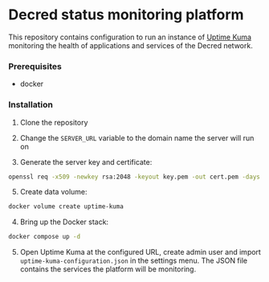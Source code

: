 # Decred status monitoring platform

This repository contains configuration to run an instance of [Uptime Kuma](https://github.com/louislam/uptime-kuma) monitoring the health of applications and services of the Decred network.

### Prerequisites

 * docker

### Installation

  1. Clone the repository

  2. Change the `SERVER_URL` variable to the domain name the server will run on

  3. Generate the server key and certificate:

```bash
openssl req -x509 -newkey rsa:2048 -keyout key.pem -out cert.pem -days 365 -nodes
```
  5. Create data volume:
```bash
docker volume create uptime-kuma
```

  4. Bring up the Docker stack:

```bash
docker compose up -d
```

  5. Open Uptime Kuma at the configured URL, create admin user and import `uptime-kuma-configuration.json` in the settings menu.  The JSON file contains the services the platform will be monitoring.

